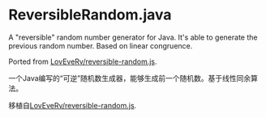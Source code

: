 # ReversibleRandom.java

A "reversible" random number generator for Java. It's able to generate the previous random number. Based on linear congruence.

Ported from [LovEveRv/reversible-random.js](https://github.com/LovEveRv/reversible-random.js).

一个Java编写的“可逆”随机数生成器，能够生成前一个随机数。基于线性同余算法。

移植自[LovEveRv/reversible-random.js](https://github.com/LovEveRv/reversible-random.js).
